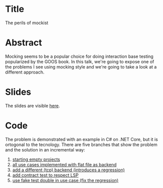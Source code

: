 # Title

The perils of mockist

# Abstract

Mocking seems to be a popular choice for doing interaction base testing popularized by the GOOS book. In this talk, we're going to expose one of the problems I see using mocking style and we're going to take a look at a different approach.

# Slides

The slides are visible [here](slides.pdf).

# Code

The problem is demonstrated with an example in C# on .NET Core, but it is ortogonal to the tecnology.
There are five branches that show the problem and the solution in an incremental way:

1. [starting empty projects](https://github.com/matteobaglini/perils-of-mockist/tree/starting-code)
2. [all use cases implemented with flat file as backend](https://github.com/matteobaglini/perils-of-mockist/tree/mockist-solution)
3. [add a different (tcp) backend (introduces a regression)](https://github.com/matteobaglini/perils-of-mockist/tree/add-tcp-repository)
4. [add contract test to respect LSP](https://github.com/matteobaglini/perils-of-mockist/tree/add-contract-tests)
5. [use fake test double in use case (fix the regression)](https://github.com/matteobaglini/perils-of-mockist/tree/add-fake-test-double)
